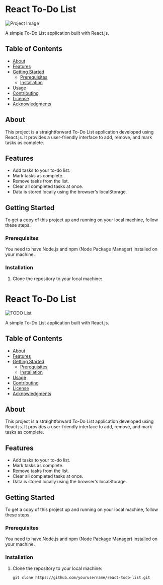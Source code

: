 # React To-Do List

![Project Image](project-image.png)

A simple To-Do List application built with React.js.

## Table of Contents

- [About](#about)
- [Features](#features)
- [Getting Started](#getting-started)
  - [Prerequisites](#prerequisites)
  - [Installation](#installation)
- [Usage](#usage)
- [Contributing](#contributing)
- [License](#license)
- [Acknowledgments](#acknowledgments)

## About

This project is a straightforward To-Do List application developed using React.js. It provides a user-friendly interface to add, remove, and mark tasks as complete.

## Features

- Add tasks to your to-do list.
- Mark tasks as complete.
- Remove tasks from the list.
- Clear all completed tasks at once.
- Data is stored locally using the browser's localStorage.

## Getting Started

To get a copy of this project up and running on your local machine, follow these steps.

### Prerequisites

You need to have Node.js and npm (Node Package Manager) installed on your machine.

### Installation

1. Clone the repository to your local machine:


# React To-Do List

![TODO List](project-image.png)

A simple To-Do List application built with React.js.

## Table of Contents

- [About](#about)
- [Features](#features)
- [Getting Started](#getting-started)
  - [Prerequisites](#prerequisites)
  - [Installation](#installation)
- [Usage](#usage)
- [Contributing](#contributing)
- [License](#license)
- [Acknowledgments](#acknowledgments)

## About

This project is a straightforward To-Do List application developed using React.js. It provides a user-friendly interface to add, remove, and mark tasks as complete.

## Features

- Add tasks to your to-do list.
- Mark tasks as complete.
- Remove tasks from the list.
- Clear all completed tasks at once.
- Data is stored locally using the browser's localStorage.

## Getting Started

To get a copy of this project up and running on your local machine, follow these steps.

### Prerequisites

You need to have Node.js and npm (Node Package Manager) installed on your machine.

### Installation

1. Clone the repository to your local machine:

   ```shell
   git clone https://github.com/yourusername/react-todo-list.git
